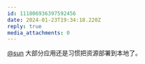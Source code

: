 ```yaml
---
id: 111806936397592456
date: 2024-01-23T19:34:18.220Z
reply: true
media_attachments: 0
---
```


[@sun](https://jiong.us/@sun) 大部分应用还是习惯把资源部署到本地了。

